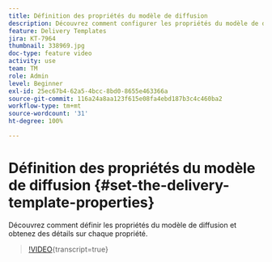 ```yaml
---
title: Définition des propriétés du modèle de diffusion
description: Découvrez comment configurer les propriétés du modèle de diffusion.
feature: Delivery Templates
jira: KT-7964
thumbnail: 338969.jpg
doc-type: feature video
activity: use
team: TM
role: Admin
level: Beginner
exl-id: 25ec67b4-62a5-4bcc-8bd0-8655e463366a
source-git-commit: 116a24a8aa123f615e08fa4ebd187b3c4c460ba2
workflow-type: tm+mt
source-wordcount: '31'
ht-degree: 100%

---
```


# Définition des propriétés du modèle de diffusion {#set-the-delivery-template-properties}

Découvrez comment définir les propriétés du modèle de diffusion et obtenez des détails sur chaque propriété.

>[!VIDEO](https://video.tv.adobe.com/v/338969?quality=12&learn=on){transcript=true}
